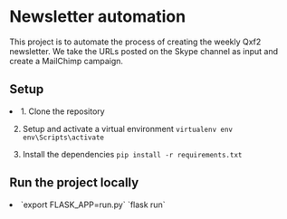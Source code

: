 # Newsletter automation
This project is to automate the process of creating the weekly Qxf2 newsletter. We take the URLs posted on the Skype channel as input and create a MailChimp campaign.

## Setup
<li>
  1. Clone the repository
  
  2. Setup and activate a virtual environment
    `virtualenv env` <br />
    `env\Scripts\activate` <br />
 
  3. Install the dependencies 
    `pip install -r requirements.txt`
 </li>
 
 ## Run the project locally
 <li>
    `export FLASK_APP=run.py`
    `flask run`
  </li>
